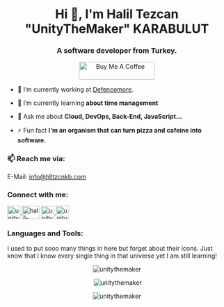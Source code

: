 <h1 align="center">Hi 👋, I'm Halil Tezcan "UnityTheMaker" KARABULUT</h1>
<h3 align="center">A software developer from Turkey.</h3>

<p align="center"><a href="https://www.buymeacoffee.com/unitythemaker" target="_blank"><img src="https://cdn.buymeacoffee.com/buttons/default-orange.png" alt="Buy Me A Coffee" height="41" width="174"></a></p>

- 🔭 I’m currently working at [Defencemore](https://defencemore.com).

- 🌱 I’m currently learning **about time management**

- 💬 Ask me about **Cloud, DevOps, Back-End, JavaScript...**

<!-- - 📄 Know about my experiences [https://unity.themaker.dev/resume.pdf](https://unity.themaker.dev/resume.pdf) -->

- ⚡ Fun fact **I'm an organism that can turn pizza and cafeine into software.**

### 📫 Reach me via:
<!-- Portfolio: <a href="https://unity.themaker.dev/">unity.themaker.cyou</a><br /> -->
E-Mail: info@hlltzcnkb.com<br/>
<!-- Digital Signature: <a href="https://github.com/unitythemaker.gpg">unitythemaker.gpg</a><br /> -->
<!-- Matrix: <a href="https://matrix.to/#/@themaker:unitythemaker.cyou">@themaker:unitythemaker.cyou</a><br /> -->

<h3 align="left">Connect with me:</h3>
<p align="left">
<a href="https://twitter.com/unitythemaker" target="blank">
 <img align="center" src="https://raw.githubusercontent.com/rahuldkjain/github-profile-readme-generator/master/src/images/icons/Social/twitter.svg" alt="unitythemaker" height="30" width="30" /> 
  </a>
<a href="https://linkedin.com/in/halil-tezcan-karabulut-276a841b6" target="blank"><img align="center" src="https://raw.githubusercontent.com/rahuldkjain/github-profile-readme-generator/master/src/images/icons/Social/linked-in-alt.svg" alt="halil-tezcan-karabulut-276a841b6" height="30" width="40" /></a>
<a href="https://fiverr.com/unitythemaker" target="blank">
 <img align="center" src="https://user-images.githubusercontent.com/83316880/156583341-aad78cac-e099-49f6-bc65-6e2dfab8b654.png" alt="unitythemaker" height="30" width="30" /> 
  </a>
<a href="https://instagram.com/unitythemaker" target="blank">
 <img align="center" src="https://raw.githubusercontent.com/rahuldkjain/github-profile-readme-generator/master/src/images/icons/Social/instagram.svg" alt="unitythemaker" height="30" width="30" /> 
  </a>
</p>

<h3 align="left">Languages and Tools:</h3>
<p>I used to put sooo many things in here but forget about their icons. Just know that I know every single thing in that universe yet I am still learning!</p>

<p align="center"><img src="https://github-readme-stats.vercel.app/api/top-langs/?username=unitythemaker&layout=compact&theme=tokyonight&hide=html,scss,css" alt="unitythemaker" /></p>

<p align="center">&nbsp;<img src="https://github-readme-stats.vercel.app/api?username=unitythemaker&count_private=true&show_icons=true&theme=tokyonight" alt="unitythemaker" /></p>

<p align="center"> <img src="https://komarev.com/ghpvc/?username=unitythemaker&label=Profile%20views&color=ff4100&style=flat" alt="unitythemaker" /> </p>
